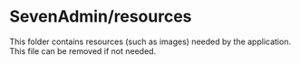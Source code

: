 # SevenAdmin/resources

This folder contains resources (such as images) needed by the application. This file can
be removed if not needed.
